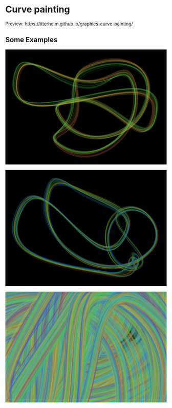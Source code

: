 # Curve painting

Preview:
https://itterheim.github.io/graphics-curve-painting/

## Some Examples

![Example 1](/examples/image1.png)

![Example 2](/examples/image2.png)

![Example 2](/examples/image3.png)
